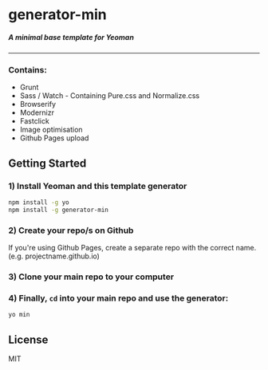 # generator-min
##### A minimal base template for Yeoman
---



### Contains:

- Grunt
- Sass / Watch - Containing Pure.css and Normalize.css
- Browserify
- Modernizr
- Fastclick
- Image optimisation
- Github Pages upload

## Getting Started

### 1) Install Yeoman and this template generator

```bash
npm install -g yo
npm install -g generator-min
```

### 2) Create your repo/s on Github

If you're using Github Pages, create a separate repo with the correct name. (e.g. projectname.github.io)


### 3) Clone your main repo to your computer

### 4) Finally, `cd` into your main repo and use the generator:

```bash
yo min
```

## License

MIT
